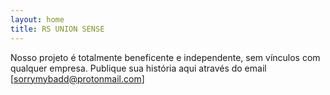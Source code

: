 ```yaml
---
layout: home
title: RS UNION SENSE
---
```


Nosso projeto é totalmente beneficente e independente, sem vínculos com qualquer empresa. Publique sua história aqui através do email [sorrymybadd@protonmail.com]

